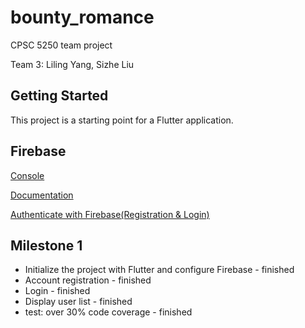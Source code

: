 # bounty_romance

CPSC 5250 team project

Team 3: Liling Yang, Sizhe Liu

## Getting Started

This project is a starting point for a Flutter application.

## Firebase

[Console](https://console.firebase.google.com/project/bounty-romance/overview)

[Documentation](https://firebase.google.com/docs/build)

[Authenticate with Firebase(Registration & Login)](https://firebase.google.com/docs/auth/flutter/password-auth)

## Milestone 1
* Initialize the project with Flutter and configure Firebase - finished
* Account registration - finished
* Login - finished
* Display user list - finished
* test: over 30% code coverage - finished

